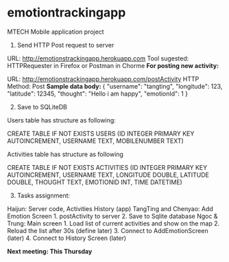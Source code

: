 # emotiontrackingapp
MTECH Mobile application project
1. Send HTTP Post request to server

URL: http://emotionstrackingapp.herokuapp.com
Tool sugested: HTTPRequester in Firefox or Postman in Chorme
<b>For posting new activity: </b>

URL: http://emotionstrackingapp.herokuapp.com/postActivity
HTTP Method: Post
<b>Sample data body: </b>
{
   "username": "tangting",
   "longitude": 123,
   "latitude": 12345,
   "thought": "Hello i am happy",
   "emotionId": 1
}

2. Save to SQLiteDB

Users table has structure as following:

CREATE TABLE IF NOT EXISTS USERS (ID INTEGER PRIMARY KEY AUTOINCREMENT, USERNAME TEXT, MOBILENUMBER TEXT)

Activities table has structure as following

CREATE TABLE IF NOT EXISTS ACTIVITIES (ID INTEGER PRIMARY KEY AUTOINCREMENT, USERNAME TEXT, LONGITUDE DOUBLE, LATITUDE DOUBLE, THOUGHT TEXT, EMOTIONID INT, TIME DATETIME)

3. Tasks assignment:

Haijun: Server code, Activities History (app)
TangTing and Chenyao: Add Emotion Screen 
    1. postActivity to server
    2. Save to Sqlite database
Ngoc & Trung: Main screen 
    1. Load list of current activities and show on the map
    2. Reload the list after 30s (define later)
    3. Connect to AddEmotionScreen (later)
    4. Connect to History Screen (later)
  
<b>Next meeting: This Thursday</b>
